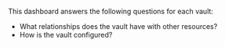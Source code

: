 This dashboard answers the following questions for each vault:

- What relationships does the vault have with other resources?
- How is the vault configured?
